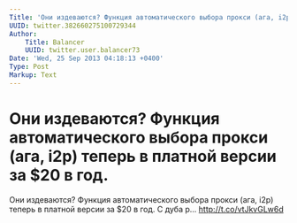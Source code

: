 ```yaml
---
Title: 'Они издеваются? Функция автоматического выбора прокси (ага, i2p) теперь в платной версии за $20 в год.'
UUID: twitter.382660275100729344
Author:
    Title: Balancer
    UUID: twitter.user.balancer73
Date: 'Wed, 25 Sep 2013 04:18:13 +0400'
Type: Post
Markup: Text
---
```


# Они издеваются? Функция автоматического выбора прокси (ага, i2p) теперь в платной версии за $20 в год.

Они издеваются? Функция автоматического выбора прокси (ага,
i2p) теперь в платной версии за $20 в год. С дуба р...
http://t.co/vtJkvGLw6d